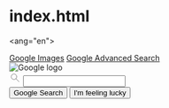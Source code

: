 # index.html
<!DOCTYPE html>
<ang="en">

  <head>
    <!-- Set viewport with -->
    <meta name="viewport" content="width=device-width, initial-scale=1.0">
    <!-- Link to CSS -->
    <link rel="stylesheet" href="styles.css" />
    <title>Search</title>
  </head>

  <body>
    <!-- HEADER START -->
    <div class="header">
      <div class="header-links"> <a href="images.html">Google Images</a> <a href="advanced.html">Google Advanced Search</a>        </div>
    </div>
    <!-- HEADER END -->
    <!-- SEARCH CONTAINER START -->
    <div class="search-container">
      <img src="https://www.google.com/images/branding/googlelogo/1x/googlelogo_color_272x92dp.png"
      alt="Google logo" />
      <form action="https://www.google.com/search" method="get">
        <div class="search-field">
          <svg height="21" viewBox="0 0 21 21" width="21" xmlns="http://www.w3.org/2000/svg">
            <g fill="none" fill-rule="evenodd" stroke="#808080" stroke-linecap="round" stroke-linejoin="round">
              <circle cx="8.5" cy="8.5" r="5" />
              <path d="m17.571 17.5-5.571-5.5" />
            </g>
          </svg>
          <input type="text" name="q"> </div>
        <input type="submit" value="Google Search">
        <!-- Adding a name to the feeling lucky button includes the parameter in the URL -->
        <input type="submit" name="btnI" value="I'm feeling lucky"> </form>
    </div>
    <!-- SEARCH CONTAINER END -->
  </body>

</html>
